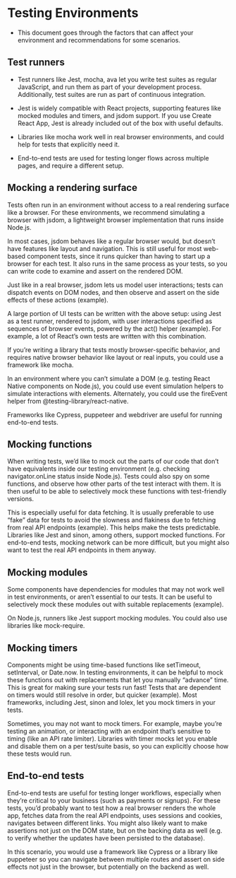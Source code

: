 # Testing Environments

- This document goes through the factors that can affect your environment and recommendations for some scenarios.

## Test runners

- Test runners like Jest, mocha, ava let you write test suites as regular JavaScript, and run them as part of your development process. Additionally, test suites are run as part of continuous integration.

- Jest is widely compatible with React projects, supporting features like mocked modules and timers, and jsdom support. If you use Create React App, Jest is already included out of the box with useful defaults.
- Libraries like mocha work well in real browser environments, and could help for tests that explicitly need it.
- End-to-end tests are used for testing longer flows across multiple pages, and require a different setup.

## Mocking a rendering surface

Tests often run in an environment without access to a real rendering surface like a browser. For these environments, we recommend simulating a browser with jsdom, a lightweight browser implementation that runs inside Node.js.

In most cases, jsdom behaves like a regular browser would, but doesn’t have features like layout and navigation. This is still useful for most web-based component tests, since it runs quicker than having to start up a browser for each test. It also runs in the same process as your tests, so you can write code to examine and assert on the rendered DOM.

Just like in a real browser, jsdom lets us model user interactions; tests can dispatch events on DOM nodes, and then observe and assert on the side effects of these actions (example).

A large portion of UI tests can be written with the above setup: using Jest as a test runner, rendered to jsdom, with user interactions specified as sequences of browser events, powered by the act() helper (example). For example, a lot of React’s own tests are written with this combination.

If you’re writing a library that tests mostly browser-specific behavior, and requires native browser behavior like layout or real inputs, you could use a framework like mocha.

In an environment where you can’t simulate a DOM (e.g. testing React Native components on Node.js), you could use event simulation helpers to simulate interactions with elements. Alternately, you could use the fireEvent helper from @testing-library/react-native.

Frameworks like Cypress, puppeteer and webdriver are useful for running end-to-end tests.

## Mocking functions

When writing tests, we’d like to mock out the parts of our code that don’t have equivalents inside our testing environment (e.g. checking navigator.onLine status inside Node.js). Tests could also spy on some functions, and observe how other parts of the test interact with them. It is then useful to be able to selectively mock these functions with test-friendly versions.

This is especially useful for data fetching. It is usually preferable to use “fake” data for tests to avoid the slowness and flakiness due to fetching from real API endpoints (example). This helps make the tests predictable. Libraries like Jest and sinon, among others, support mocked functions. For end-to-end tests, mocking network can be more difficult, but you might also want to test the real API endpoints in them anyway.

## Mocking modules

Some components have dependencies for modules that may not work well in test environments, or aren’t essential to our tests. It can be useful to selectively mock these modules out with suitable replacements (example).

On Node.js, runners like Jest support mocking modules. You could also use libraries like mock-require.

## Mocking timers

Components might be using time-based functions like setTimeout, setInterval, or Date.now. In testing environments, it can be helpful to mock these functions out with replacements that let you manually “advance” time. This is great for making sure your tests run fast! Tests that are dependent on timers would still resolve in order, but quicker (example). Most frameworks, including Jest, sinon and lolex, let you mock timers in your tests.

Sometimes, you may not want to mock timers. For example, maybe you’re testing an animation, or interacting with an endpoint that’s sensitive to timing (like an API rate limiter). Libraries with timer mocks let you enable and disable them on a per test/suite basis, so you can explicitly choose how these tests would run.

## End-to-end tests

End-to-end tests are useful for testing longer workflows, especially when they’re critical to your business (such as payments or signups). For these tests, you’d probably want to test how a real browser renders the whole app, fetches data from the real API endpoints, uses sessions and cookies, navigates between different links. You might also likely want to make assertions not just on the DOM state, but on the backing data as well (e.g. to verify whether the updates have been persisted to the database).

In this scenario, you would use a framework like Cypress or a library like puppeteer so you can navigate between multiple routes and assert on side effects not just in the browser, but potentially on the backend as well.
